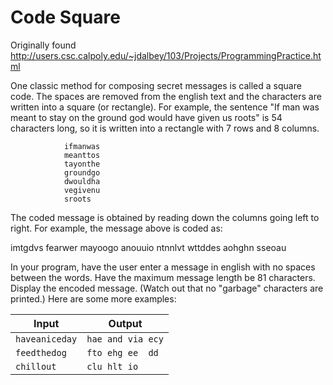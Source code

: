 # Code Square

Originally found http://users.csc.calpoly.edu/~jdalbey/103/Projects/ProgrammingPractice.html


One classic method for composing secret messages is called a square code.  The spaces are removed from the english text
and the characters are written into a square (or rectangle).  For example, the sentence "If man was meant to stay on the
ground god would have given us roots" is 54 characters long, so it is written into a rectangle with 7 rows and 8 columns.

                ifmanwas
                meanttos
                tayonthe
                groundgo
                dwouldha
                vegivenu
                sroots

The coded message is obtained by reading down the columns going left to right.   For example, the message above is coded as:

imtgdvs fearwer mayoogo anouuio ntnnlvt wttddes aohghn  sseoau

In your program, have the user enter a message in english with no spaces between the words.  Have the maximum message length be 81
characters.  Display the encoded message. (Watch out that no "garbage" characters are printed.)    Here are some more examples:


 Input         | Output
-------------- | ----------------
`haveaniceday` | `hae and via ecy`
`feedthedog`   | `fto ehg ee  dd`
`chillout`     | `clu hlt io`
